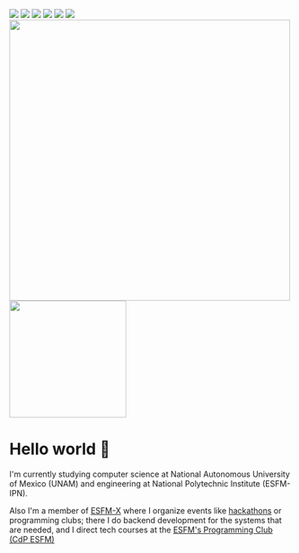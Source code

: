 

<a href="https://www.linkedin.com/in/julio-kernel-b426a1161/" target="_blank"><img src="https://img.icons8.com/color/48/000000/linkedin.png"/></a>
<a href="https://www.instagram.com/julio.kernel/" target="_blank"><img src="https://img.icons8.com/fluency/48/000000/instagram-new.png"/></a>
<a href="https://twitter.com/JulioKernel" target="_blank"><img src="https://img.icons8.com/fluency/48/000000/twitter.png"/></a>
<a href="https://www.youtube.com/channel/UCJA3hKRdQkkdHt_jgjZm0FQ" target="_blank"><img src="https://img.icons8.com/color/48/000000/youtube--v1.png"/></a>
<a href="https://esfm-x.com" target="_blank"><img src="https://img.icons8.com/fluency/48/000000/domain.png"/></a>
<a href="mailto:joules.hdz@gmail.com" target="_blank"><img src="https://img.icons8.com/fluency/48/000000/email.png"/></a>
<br>
<img src="https://github-readme-stats.vercel.app/api?username=JoulesCH&show_icons=true&count_private=true&theme=radical" width="500" height="auto"/>
<img src="https://github-readme-stats.vercel.app/api/top-langs/?username=JoulesCH&layout=compact&theme=radical" width="208" height="auto"/>

# Hello world 👋

I'm currently studying computer science at National Autonomous University of Mexico (UNAM) and engineering at National Polytechnic Institute (ESFM-IPN).

Also I'm a member of [ESFM-X](https://esfm-x.com) where I organize events like [hackathons](https://hackathon.esfm-x.com) or programming clubs; there I do backend development for the systems that are needed, and I direct tech courses at the [ESFM's Programming Club (CdP ESFM)](https://cdp.esfm-x.com)
